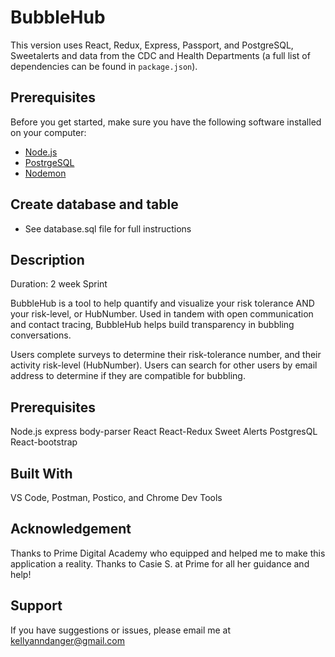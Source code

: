 
# BubbleHub
This version uses React, Redux, Express, Passport, and PostgreSQL, Sweetalerts and data from the CDC and Health Departments (a full list of dependencies can be found in `package.json`).

## Prerequisites

Before you get started, make sure you have the following software installed on your computer:

- [Node.js](https://nodejs.org/en/)
- [PostrgeSQL](https://www.postgresql.org/)
- [Nodemon](https://nodemon.io/)

## Create database and table

- See database.sql file for full instructions

## Description
Duration: 2 week Sprint

BubbleHub is a tool to help quantify and visualize your risk tolerance AND your risk-level, or HubNumber. Used in tandem with open communication and contact tracing, BubbleHub helps build transparency in bubbling conversations. 

Users complete surveys to determine their risk-tolerance number, and their activity risk-level (HubNumber). Users can search for other users by email address to determine if they are compatible for bubbling.


## Prerequisites
Node.js
express
body-parser
React
React-Redux
Sweet Alerts
PostgresQL
React-bootstrap

## Built With
VS Code, Postman, Postico, and Chrome Dev Tools


## Acknowledgement
Thanks to Prime Digital Academy who equipped and helped me to make this application a reality. Thanks to Casie S. at Prime for all her guidance and help!

## Support
If you have suggestions or issues, please email me at kellyanndanger@gmail.com
